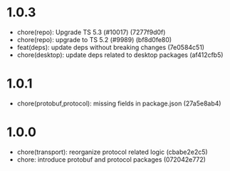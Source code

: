 # 1.0.3

-   chore(repo): Upgrade TS 5.3 (#10017) (7277f9d0f)
-   chore(repo): upgrade to TS 5.2 (#9989) (bf8d0fe80)
-   feat(deps): update deps without breaking changes (7e0584c51)
-   chore(desktop): update deps related to desktop packages (af412cfb5)

# 1.0.1

-   chore(protobuf,protocol): missing fields in package.json (27a5e8ab4)

# 1.0.0

-   chore(transport): reorganize protocol related logic (cbabe2e2c5)
-   chore: introduce protobuf and protocol packages (072042e772)
